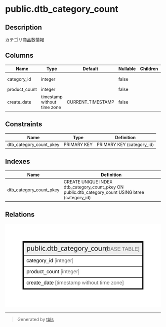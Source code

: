 # public.dtb_category_count

## Description

カテゴリ商品数情報

## Columns

| Name | Type | Default | Nullable | Children | Parents | Comment |
| ---- | ---- | ------- | -------- | -------- | ------- | ------- |
| category_id | integer |  | false |  |  | カテゴリID |
| product_count | integer |  | false |  |  | 商品数 |
| create_date | timestamp without time zone | CURRENT_TIMESTAMP | false |  |  | 作成日時 |

## Constraints

| Name | Type | Definition |
| ---- | ---- | ---------- |
| dtb_category_count_pkey | PRIMARY KEY | PRIMARY KEY (category_id) |

## Indexes

| Name | Definition |
| ---- | ---------- |
| dtb_category_count_pkey | CREATE UNIQUE INDEX dtb_category_count_pkey ON public.dtb_category_count USING btree (category_id) |

## Relations

![er](public.dtb_category_count.svg)

---

> Generated by [tbls](https://github.com/k1LoW/tbls)
